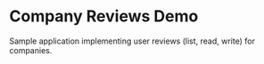 Company Reviews Demo
====================

Sample application implementing user reviews (list, read, write) for companies.

